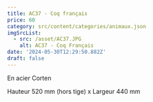 ```yaml
---
title: AC37 - Coq français
price: 60
category: src/content/categories/animaux.json
imgSrcList:
  - src: /asset/AC37.JPG
    alt: AC37 - Coq Français
date: '2024-05-30T12:29:50.882Z'
draft: false
---
```


En acier Corten

Hauteur 520 mm (hors tige) x Largeur 440 mm
